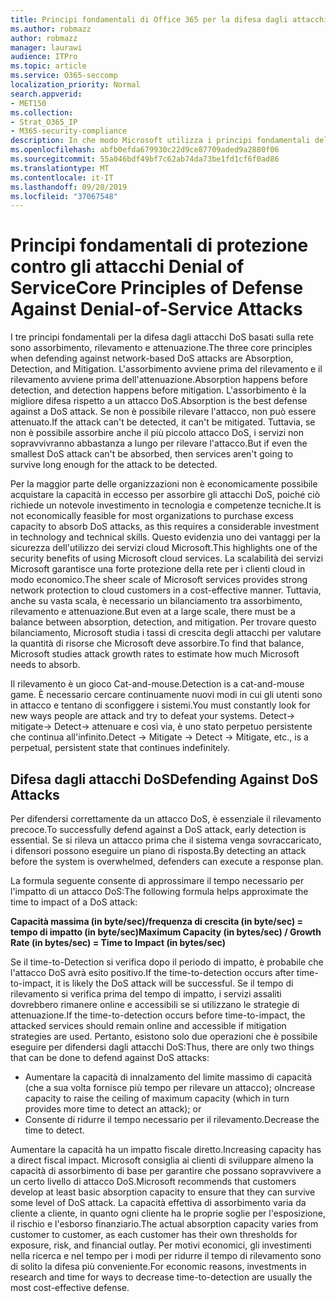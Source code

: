 ```yaml
---
title: Principi fondamentali di Office 365 per la difesa dagli attacchi Denial of Service
ms.author: robmazz
author: robmazz
manager: laurawi
audience: ITPro
ms.topic: article
ms.service: O365-seccomp
localization_priority: Normal
search.appverid:
- MET150
ms.collection:
- Strat_O365_IP
- M365-security-compliance
description: In che modo Microsoft utilizza i principi fondamentali dell'assorbimento, del rilevamento e dell'attenuazione in difesa degli attacchi DoS (Denial of Service).
ms.openlocfilehash: abfb0efda679930c22d9ce87709aded9a2880f06
ms.sourcegitcommit: 55a046bdf49bf7c62ab74da73be1fd1cf6f0ad86
ms.translationtype: MT
ms.contentlocale: it-IT
ms.lasthandoff: 09/20/2019
ms.locfileid: "37067548"
---
```

# <a name="core-principles-of-defense-against-denial-of-service-attacks"></a><span data-ttu-id="6239d-103">Principi fondamentali di protezione contro gli attacchi Denial of Service</span><span class="sxs-lookup"><span data-stu-id="6239d-103">Core Principles of Defense Against Denial-of-Service Attacks</span></span>

<span data-ttu-id="6239d-104">I tre principi fondamentali per la difesa dagli attacchi DoS basati sulla rete sono assorbimento, rilevamento e attenuazione.</span><span class="sxs-lookup"><span data-stu-id="6239d-104">The three core principles when defending against network-based DoS attacks are Absorption, Detection, and Mitigation.</span></span> <span data-ttu-id="6239d-105">L'assorbimento avviene prima del rilevamento e il rilevamento avviene prima dell'attenuazione.</span><span class="sxs-lookup"><span data-stu-id="6239d-105">Absorption happens before detection, and detection happens before mitigation.</span></span> <span data-ttu-id="6239d-106">L'assorbimento è la migliore difesa rispetto a un attacco DoS.</span><span class="sxs-lookup"><span data-stu-id="6239d-106">Absorption is the best defense against a DoS attack.</span></span> <span data-ttu-id="6239d-107">Se non è possibile rilevare l'attacco, non può essere attenuato.</span><span class="sxs-lookup"><span data-stu-id="6239d-107">If the attack can't be detected, it can't be mitigated.</span></span> <span data-ttu-id="6239d-108">Tuttavia, se non è possibile assorbire anche il più piccolo attacco DoS, i servizi non sopravvivranno abbastanza a lungo per rilevare l'attacco.</span><span class="sxs-lookup"><span data-stu-id="6239d-108">But if even the smallest DoS attack can't be absorbed, then services aren't going to survive long enough for the attack to be detected.</span></span>

<span data-ttu-id="6239d-109">Per la maggior parte delle organizzazioni non è economicamente possibile acquistare la capacità in eccesso per assorbire gli attacchi DoS, poiché ciò richiede un notevole investimento in tecnologia e competenze tecniche.</span><span class="sxs-lookup"><span data-stu-id="6239d-109">It is not economically feasible for most organizations to purchase excess capacity to absorb DoS attacks, as this requires a considerable investment in technology and technical skills.</span></span> <span data-ttu-id="6239d-110">Questo evidenzia uno dei vantaggi per la sicurezza dell'utilizzo dei servizi cloud Microsoft.</span><span class="sxs-lookup"><span data-stu-id="6239d-110">This highlights one of the security benefits of using Microsoft cloud services.</span></span> <span data-ttu-id="6239d-111">La scalabilità dei servizi Microsoft garantisce una forte protezione della rete per i clienti cloud in modo economico.</span><span class="sxs-lookup"><span data-stu-id="6239d-111">The sheer scale of Microsoft services provides strong network protection to cloud customers in a cost-effective manner.</span></span> <span data-ttu-id="6239d-112">Tuttavia, anche su vasta scala, è necessario un bilanciamento tra assorbimento, rilevamento e attenuazione.</span><span class="sxs-lookup"><span data-stu-id="6239d-112">But even at a large scale, there must be a balance between absorption, detection, and mitigation.</span></span> <span data-ttu-id="6239d-113">Per trovare questo bilanciamento, Microsoft studia i tassi di crescita degli attacchi per valutare la quantità di risorse che Microsoft deve assorbire.</span><span class="sxs-lookup"><span data-stu-id="6239d-113">To find that balance, Microsoft studies attack growth rates to estimate how much Microsoft needs to absorb.</span></span>

<span data-ttu-id="6239d-114">Il rilevamento è un gioco Cat-and-mouse.</span><span class="sxs-lookup"><span data-stu-id="6239d-114">Detection is a cat-and-mouse game.</span></span> <span data-ttu-id="6239d-115">È necessario cercare continuamente nuovi modi in cui gli utenti sono in attacco e tentano di sconfiggere i sistemi.</span><span class="sxs-lookup"><span data-stu-id="6239d-115">You must constantly look for new ways people are attack and try to defeat your systems.</span></span> <span data-ttu-id="6239d-116">Detect-> mitigate-> Detect-> attenuare e così via, è uno stato perpetuo persistente che continua all'infinito.</span><span class="sxs-lookup"><span data-stu-id="6239d-116">Detect -> Mitigate -> Detect -> Mitigate, etc., is a perpetual, persistent state that continues indefinitely.</span></span>

## <a name="defending-against-dos-attacks"></a><span data-ttu-id="6239d-117">Difesa dagli attacchi DoS</span><span class="sxs-lookup"><span data-stu-id="6239d-117">Defending Against DoS Attacks</span></span>

<span data-ttu-id="6239d-118">Per difendersi correttamente da un attacco DoS, è essenziale il rilevamento precoce.</span><span class="sxs-lookup"><span data-stu-id="6239d-118">To successfully defend against a DoS attack, early detection is essential.</span></span> <span data-ttu-id="6239d-119">Se si rileva un attacco prima che il sistema venga sovraccaricato, i difensori possono eseguire un piano di risposta.</span><span class="sxs-lookup"><span data-stu-id="6239d-119">By detecting an attack before the system is overwhelmed, defenders can execute a response plan.</span></span>

<span data-ttu-id="6239d-120">La formula seguente consente di approssimare il tempo necessario per l'impatto di un attacco DoS:</span><span class="sxs-lookup"><span data-stu-id="6239d-120">The following formula helps approximate the time to impact of a DoS attack:</span></span>

   <span data-ttu-id="6239d-121">**Capacità massima (in byte/sec)/frequenza di crescita (in byte/sec) = tempo di impatto (in byte/sec)**</span><span class="sxs-lookup"><span data-stu-id="6239d-121">**Maximum Capacity (in bytes/sec) / Growth Rate (in bytes/sec) = Time to Impact (in bytes/sec)**</span></span>

<span data-ttu-id="6239d-122">Se il time-to-Detection si verifica dopo il periodo di impatto, è probabile che l'attacco DoS avrà esito positivo.</span><span class="sxs-lookup"><span data-stu-id="6239d-122">If the time-to-detection occurs after time-to-impact, it is likely the DoS attack will be successful.</span></span> <span data-ttu-id="6239d-123">Se il tempo di rilevamento si verifica prima del tempo di impatto, i servizi assaliti dovrebbero rimanere online e accessibili se si utilizzano le strategie di attenuazione.</span><span class="sxs-lookup"><span data-stu-id="6239d-123">If the time-to-detection occurs before time-to-impact, the attacked services should remain online and accessible if mitigation strategies are used.</span></span> <span data-ttu-id="6239d-124">Pertanto, esistono solo due operazioni che è possibile eseguire per difendersi dagli attacchi DoS:</span><span class="sxs-lookup"><span data-stu-id="6239d-124">Thus, there are only two things that can be done to defend against DoS attacks:</span></span>

- <span data-ttu-id="6239d-125">Aumentare la capacità di innalzamento del limite massimo di capacità (che a sua volta fornisce più tempo per rilevare un attacco); o</span><span class="sxs-lookup"><span data-stu-id="6239d-125">Increase capacity to raise the ceiling of maximum capacity (which in turn provides more time to detect an attack); or</span></span>
- <span data-ttu-id="6239d-126">Consente di ridurre il tempo necessario per il rilevamento.</span><span class="sxs-lookup"><span data-stu-id="6239d-126">Decrease the time to detect.</span></span>

<span data-ttu-id="6239d-127">Aumentare la capacità ha un impatto fiscale diretto.</span><span class="sxs-lookup"><span data-stu-id="6239d-127">Increasing capacity has a direct fiscal impact.</span></span> <span data-ttu-id="6239d-128">Microsoft consiglia ai clienti di sviluppare almeno la capacità di assorbimento di base per garantire che possano sopravvivere a un certo livello di attacco DoS.</span><span class="sxs-lookup"><span data-stu-id="6239d-128">Microsoft recommends that customers develop at least basic absorption capacity to ensure that they can survive some level of DoS attack.</span></span> <span data-ttu-id="6239d-129">La capacità effettiva di assorbimento varia da cliente a cliente, in quanto ogni cliente ha le proprie soglie per l'esposizione, il rischio e l'esborso finanziario.</span><span class="sxs-lookup"><span data-stu-id="6239d-129">The actual absorption capacity varies from customer to customer, as each customer has their own thresholds for exposure, risk, and financial outlay.</span></span> <span data-ttu-id="6239d-130">Per motivi economici, gli investimenti nella ricerca e nel tempo per i modi per ridurre il tempo di rilevamento sono di solito la difesa più conveniente.</span><span class="sxs-lookup"><span data-stu-id="6239d-130">For economic reasons, investments in research and time for ways to decrease time-to-detection are usually the most cost-effective defense.</span></span>
